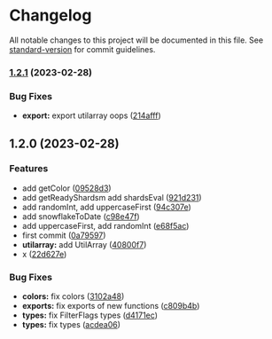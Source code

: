 # Changelog

All notable changes to this project will be documented in this file. See [standard-version](https://github.com/conventional-changelog/standard-version) for commit guidelines.

### [1.2.1](https://github.com/EazyAutodelete/bot-utils/compare/v1.2.0...v1.2.1) (2023-02-28)


### Bug Fixes

* **export:** export utilarray oops ([214afff](https://github.com/EazyAutodelete/bot-utils/commit/214afffd6f407fef30283d4bc103a297dacc317a))

## 1.2.0 (2023-02-28)


### Features

* add getColor ([09528d3](https://github.com/EazyAutodelete/bot-utils/commit/09528d39edc461c7c58d2f7b9f43ec3e2f932b16))
* add getReadyShardsm add shardsEval ([921d231](https://github.com/EazyAutodelete/bot-utils/commit/921d23142b17dadf640cbf2f444f28969d540159))
* add randomInt, add uppercaseFirst ([94c307e](https://github.com/EazyAutodelete/bot-utils/commit/94c307e482b9163de08edf5784c3c607728af186))
* add snowflakeToDate ([c98e47f](https://github.com/EazyAutodelete/bot-utils/commit/c98e47f0699e7721eda7e54852777f52063ffa97))
* add uppercaseFirst, add randomInt ([e68f5ac](https://github.com/EazyAutodelete/bot-utils/commit/e68f5ac209f46c6b69cf68ca3b3396b49d52fc8c))
* first commit ([0a79597](https://github.com/EazyAutodelete/bot-utils/commit/0a795979256facc0ff04158f73f845abc707e796))
* **utilarray:** add UtilArray ([40800f7](https://github.com/EazyAutodelete/bot-utils/commit/40800f76786d2324092e8efb83d96e17ea3a4f0e))
* x ([22d627e](https://github.com/EazyAutodelete/bot-utils/commit/22d627ec963e05a17c99fcdb6b20912b68378ffb))


### Bug Fixes

* **colors:** fix colors ([3102a48](https://github.com/EazyAutodelete/bot-utils/commit/3102a48f91e431dba1329a3be3bde5eaf7ece8b9))
* **exports:** fix exports of new functions ([c809b4b](https://github.com/EazyAutodelete/bot-utils/commit/c809b4bd162a4bd1180950e674724988301c784d))
* **types:** fix FilterFlags types ([d4171ec](https://github.com/EazyAutodelete/bot-utils/commit/d4171ecbc3f2728f4a4e638fc34eba4a5e02eb66))
* **types:** fix types ([acdea06](https://github.com/EazyAutodelete/bot-utils/commit/acdea06f6c2c830796dadfc0dd2cad7200719c51))
